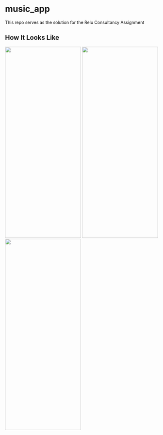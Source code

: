 # music_app
This repo serves as the solution for the Relu Consultancy Assignment

## How It Looks Like
<img src="https://user-images.githubusercontent.com/69889824/181037534-88701896-089f-4eef-9890-b12582be1dc4.png" width="250" height="630">  <img src="https://user-images.githubusercontent.com/69889824/181037570-220108b0-ac38-4d3b-9791-0df86dff97af.png" width="250" height="630">  <img src="https://user-images.githubusercontent.com/69889824/181037601-4d93bbd2-c77f-4a7c-82d8-c42a541f901a.png" width="250" height="630"> 
